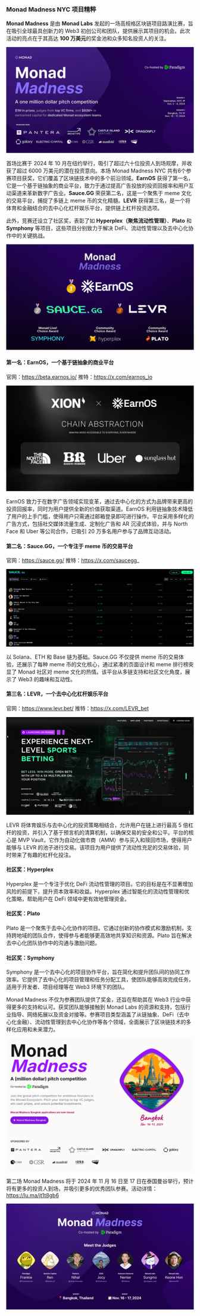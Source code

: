 ### Monad Madness NYC 项目精粹

**Monad Madness** 是由 **Monad Labs** 发起的一场高规格区块链项目路演比赛，旨在吸引全球最具创新力的 Web3 初创公司和团队，提供展示其项目的机会。此次活动的亮点在于其高达 **100 万美元**的奖金池和众多知名投资人的关注。

![session1.png](./images/session1.png)

首场比赛于 2024 年 10 月在纽约举行，吸引了超过六十位投资人到场观摩，并收获了超过 6000 万美元的潜在投资意向。本场 Monad Madness NYC 共有6个参赛项目获奖，它们覆盖了区块链技术中的多个前沿领域。**EarnOS** 获得了第一名，它是一个基于链抽象的商业平台，致力于通过提高广告投放的投资回报率和用户互动渠道来革新数字广告业。**Sauce.GG** 荣获第二名，这是一个聚焦于 meme 文化的交易平台，捕捉了多链上 meme 币的文化精髓。**LEVR** 获得第三名，是一个将体育和金融结合的去中心化杠杆娱乐平台，提供链上杠杆投资选项。

此外，竞赛还设立了社区奖，表彰了如 **Hyperplex（聚焦流动性管理）**、**Plato** 和 **Symphony** 等项目，这些项目分别致力于解决 DeFi、流动性管理以及去中心化协作中的关键挑战。

![session2.png](./images/session2.png)


#### 第一名：EarnOS，一个基于链抽象的商业平台

官网：https://beta.earnos.io/
推特：https://x.com/earnos_io

![earnos](./images/session1-earnos.png)

EarnOS 致力于在数字广告领域实现变革，通过去中心化的方式为品牌带来更高的投资回报率，同时为用户提供全新的价值获取渠道。EarnOS 利用链抽象技术降低了用户的上手门槛，使得用户只需通过邮箱登录即可进行操作。平台采用多样化的广告方式，包括社交媒体流量生成、定制化广告和 AR 沉浸式体验，并与 North Face 和 Uber 等公司合作，已吸引 20 万多名用户参与了品牌互动活动。


#### 第二名：Sauce.GG，一个专注于 meme 币的交易平台

官网：https://sauce.gg/
推特：https://x.com/saucegg_

![sauce](./images/session1-sauce.png)

以 Solana、ETH 和 Base 链为基础。Sauce.GG 不仅提供 meme 币的交易体验，还展示了每种 meme 币的文化核心，通过紧凑的页面设计和 meme 排行榜突显了 Monad 社区对 meme 文化的热情。该平台从多链支持和社区文化角度，展示了 Web3 的趣味和互动性。


#### 第三名：LEVR，一个去中心化杠杆娱乐平台

官网：https://www.levr.bet/
推特：https://x.com/LEVR_bet

![levr](./images/session1-levr.png)

LEVR 将体育娱乐与去中心化的投资策略相结合，允许用户在链上进行最高 5 倍杠杆的投资，并引入了基于预言机的清算机制，以确保交易的安全和公平。平台的核心是 MVP Vault，它作为自动化做市商（AMM）参与买入和赎回市场，使得用户能够与 LEVR 的池子进行交易。该项目为用户提供了流动性充足的交易体验，同时带来了有趣的杠杆化投注。


#### 社区奖：Hyperplex

Hyperplex 是一个专注于优化 DeFi 流动性管理的项目。它的目标是在不显著增加风险的前提下，提升资本效率和收益。Hyperplex 通过智能化的流动性管理和优化策略，帮助用户在 DeFi 领域中更有效地管理资金。


#### 社区奖：Plato

Plato 是一个聚焦于去中心化协作的项目。它通过创新的协作模式和激励机制，支持跨地域的团队合作，使得参与者能够更高效地共享知识和资源。Plato 旨在解决去中心化团队协作中的沟通与激励问题。


#### 社区奖：Symphony

Symphony 是一个去中心化的项目协作平台，旨在简化和提升团队间的协同工作效率。它提供了去中心化的项目管理和任务分配工具，使团队能够高效完成任务，适用于开发者、项目经理等在 Web3 环境下的团队。

Monad Madness 不仅为参赛团队提供了奖金，还旨在帮助其在 Web3 行业中获得更多的支持和认可。获奖团队能够接触到 Monad Labs 的资源和支持，包括行业指导、网络拓展以及资金对接等。参赛项目类型涵盖了从链抽象、DeFi（去中心化金融）、流动性管理到去中心化协作等各个领域，全面展示了区块链技术的多样化应用和未来潜力。

![session3](./images/session3.png)

第二场 Monad Madness 将于 2024 年 11 月 16 日至 17 日在泰国曼谷举行，预计将有更多的投资人到场，并吸引更多的优秀团队参赛。活动详情：https://lu.ma/jt1t8gb6 

![session4](./images/session4.png)
